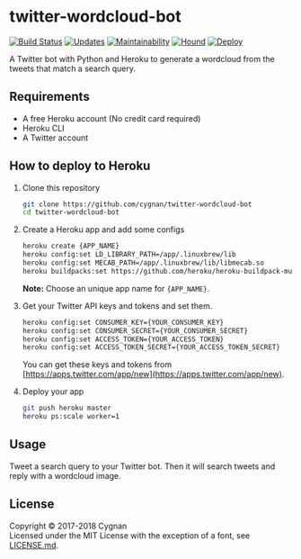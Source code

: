 # twitter-wordcloud-bot

[![Build Status](https://travis-ci.org/cygnan/twitter-wordcloud-bot.svg?branch=master)](https://travis-ci.org/cygnan/twitter-wordcloud-bot)
[![Updates](https://pyup.io/repos/github/cygnan/twitter-wordcloud-bot/shield.svg)](https://pyup.io/repos/github/cygnan/twitter-wordcloud-bot/)
[![Maintainability](https://api.codeclimate.com/v1/badges/6302b1e5c142245d7d6a/maintainability)](https://codeclimate.com/github/cygnan/twitter-wordcloud-bot/maintainability)
[![Hound](https://camo.githubusercontent.com/23ee7a697b291798079e258bbc25434c4fac4f8b/68747470733a2f2f696d672e736869656c64732e696f2f62616467652f50726f7465637465645f62792d486f756e642d6138373364312e737667)](https://houndci.com)
[![Deploy](https://www.herokucdn.com/deploy/button.png)](https://heroku.com/deploy)

A Twitter bot with Python and Heroku to generate a wordcloud from the tweets that match a search query.

## Requirements

- A free Heroku account (No credit card required)
- Heroku CLI
- A Twitter account

## How to deploy to Heroku

1. Clone this repository

   ```bash
   git clone https://github.com/cygnan/twitter-wordcloud-bot
   cd twitter-wordcloud-bot
   ```

1. Create a Heroku app and add some configs

   ```bash
   heroku create {APP_NAME}
   heroku config:set LD_LIBRARY_PATH=/app/.linuxbrew/lib
   heroku config:set MECAB_PATH=/app/.linuxbrew/lib/libmecab.so
   heroku buildpacks:set https://github.com/heroku/heroku-buildpack-multi
   ```

   __Note:__ Choose an unique app name for `{APP_NAME}`.

1. Get your Twitter API keys and tokens and set them.

   ```bash
   heroku config:set CONSUMER_KEY={YOUR_CONSUMER_KEY}
   heroku config:set CONSUMER_SECRET={YOUR_CONSUMER_SECRET}
   heroku config:set ACCESS_TOKEN={YOUR_ACCESS_TOKEN}
   heroku config:set ACCESS_TOKEN_SECRET={YOUR_ACCESS_TOKEN_SECRET}
   ```

   You can get these keys and tokens from [https://apps.twitter.com/app/new](https://apps.twitter.com/app/new).

1. Deploy your app

   ```bash
   git push heroku master
   heroku ps:scale worker=1
   ```

## Usage

Tweet a search query to your Twitter bot. Then it will search tweets and reply with a wordcloud image.

## License

Copyright © 2017-2018 Cygnan  
Licensed under the MIT License with the exception of a font, see [LICENSE.md](LICENSE.md).
